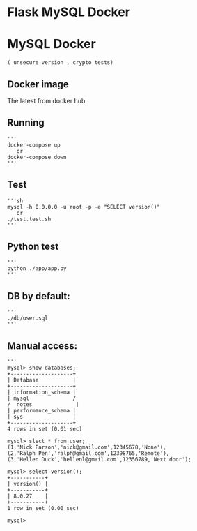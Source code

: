 # Flask MySQL Docker
# MySQL Docker
    ( unsecure version , crypto tests)

## Docker image
The latest from docker hub

## Running

    '''
    docker-compose up
       or
    docker-compose down
    '''
## Test

    '''sh
    mysql -h 0.0.0.0 -u root -p -e "SELECT version()"
       or
    ./test.test.sh
    '''

## Python test

    '''
    python ./app/app.py
    '''
## DB by default:

    '''
    ./db/user.sql
    '''

## Manual access:
    '''
    mysql> show databases;
    +--------------------+
    | Database           |
    +--------------------+
    | information_schema |
    | mysql              /
    /  notes              |
    | performance_schema |
    | sys                |
    +--------------------+
    4 rows in set (0.01 sec)
    
    mysql> slect * from user;
    (1,'Nick Parson','nick@gmail.com',12345678,'None'),
    (2,'Ralph Pen','ralph@gmail.com',12398765,'Remote'),
    (3,'Hellen Duck','hellenl@gmail.com',12356789,'Next door');
    
    mysql> select version();
    +-----------+
    | version() |
    +-----------+
    | 8.0.27    |
    +-----------+
    1 row in set (0.00 sec)
    
    mysql> 